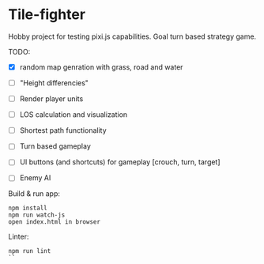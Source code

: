 # Tile-fighter

Hobby project for testing pixi.js capabilities.
Goal turn based strategy game. 

TODO:
- [x] random map genration with grass, road and water
- [ ] "Height differencies"
- [ ] Render player units
- [ ] LOS calculation and visualization
- [ ] Shortest path functionality
- [ ] Turn based gameplay
- [ ] UI buttons (and shortcuts) for gameplay [crouch, turn, target]
- [ ] Enemy AI


Build & run app:
```
npm install
npm run watch-js
open index.html in browser
```

Linter:
```
npm run lint
``
